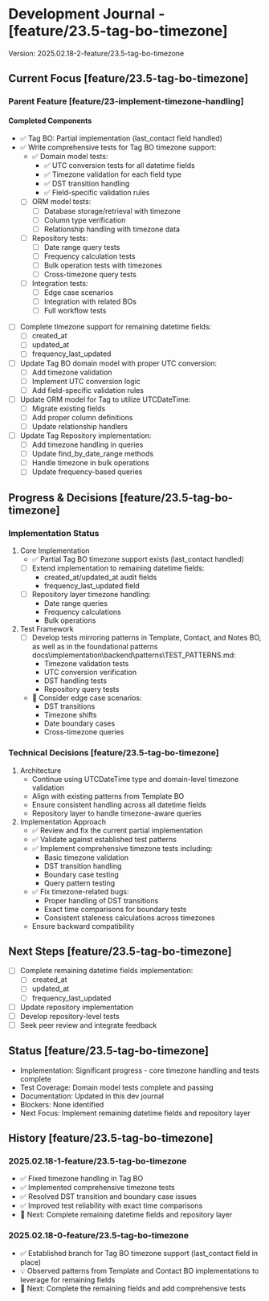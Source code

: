 # Development Journal - [feature/23.5-tag-bo-timezone]
Version: 2025.02.18-2-feature/23.5-tag-bo-timezone

## Current Focus [feature/23.5-tag-bo-timezone]
### Parent Feature [feature/23-implement-timezone-handling]
#### Completed Components
- ✅ Tag BO: Partial implementation (last_contact field handled)
- ✅ Write comprehensive tests for Tag BO timezone support:
  - ✅ Domain model tests:
    - ✅ UTC conversion tests for all datetime fields
    - ✅ Timezone validation for each field type
    - ✅ DST transition handling
    - ✅ Field-specific validation rules
  - [ ] ORM model tests:
    - [ ] Database storage/retrieval with timezone
    - [ ] Column type verification
    - [ ] Relationship handling with timezone data
  - [ ] Repository tests:
    - [ ] Date range query tests
    - [ ] Frequency calculation tests
    - [ ] Bulk operation tests with timezones
    - [ ] Cross-timezone query tests
  - [ ] Integration tests:
    - [ ] Edge case scenarios
    - [ ] Integration with related BOs
    - [ ] Full workflow tests
- [ ] Complete timezone support for remaining datetime fields:
  - [ ] created_at
  - [ ] updated_at
  - [ ] frequency_last_updated
- [ ] Update Tag BO domain model with proper UTC conversion:
  - [ ] Add timezone validation
  - [ ] Implement UTC conversion logic
  - [ ] Add field-specific validation rules
- [ ] Update ORM model for Tag to utilize UTCDateTime:
  - [ ] Migrate existing fields
  - [ ] Add proper column definitions
  - [ ] Update relationship handlers
- [ ] Update Tag Repository implementation:
  - [ ] Add timezone handling in queries
  - [ ] Update find_by_date_range methods
  - [ ] Handle timezone in bulk operations
  - [ ] Update frequency-based queries

## Progress & Decisions [feature/23.5-tag-bo-timezone]
### Implementation Status
1. Core Implementation
   - ✅ Partial Tag BO timezone support exists (last_contact handled)
   - [ ] Extend implementation to remaining datetime fields:
     * created_at/updated_at audit fields
     * frequency_last_updated field
   - [ ] Repository layer timezone handling:
     * Date range queries
     * Frequency calculations
     * Bulk operations
2. Test Framework
   - [ ] Develop tests mirroring patterns in Template, Contact, and Notes BO, as well as in the foundational patterns docs\implementation\backend\patterns\TEST_PATTERNS.md:
     * Timezone validation tests
     * UTC conversion verification
     * DST handling tests
     * Repository query tests
   - 🔄 Consider edge case scenarios:
     * DST transitions
     * Timezone shifts
     * Date boundary cases
     * Cross-timezone queries

### Technical Decisions [feature/23.5-tag-bo-timezone]
1. Architecture
   - Continue using UTCDateTime type and domain-level timezone validation
   - Align with existing patterns from Template BO
   - Ensure consistent handling across all datetime fields
   - Repository layer to handle timezone-aware queries
2. Implementation Approach
   - ✅ Review and fix the current partial implementation
   - ✅ Validate against established test patterns
   - ✅ Implement comprehensive timezone tests including:
     * Basic timezone validation
     * DST transition handling
     * Boundary case testing
     * Query pattern testing
   - ✅ Fix timezone-related bugs:
     * Proper handling of DST transitions
     * Exact time comparisons for boundary tests
     * Consistent staleness calculations across timezones
   - Ensure backward compatibility

## Next Steps [feature/23.5-tag-bo-timezone]
- [ ] Complete remaining datetime fields implementation:
  - [ ] created_at
  - [ ] updated_at
  - [ ] frequency_last_updated
- [ ] Update repository implementation
- [ ] Develop repository-level tests
- [ ] Seek peer review and integrate feedback

## Status [feature/23.5-tag-bo-timezone]
- Implementation: Significant progress - core timezone handling and tests complete
- Test Coverage: Domain model tests complete and passing
- Documentation: Updated in this dev journal
- Blockers: None identified
- Next Focus: Implement remaining datetime fields and repository layer

## History [feature/23.5-tag-bo-timezone]
### 2025.02.18-1-feature/23.5-tag-bo-timezone
- ✅ Fixed timezone handling in Tag BO
- ✅ Implemented comprehensive timezone tests
- ✅ Resolved DST transition and boundary case issues
- ✅ Improved test reliability with exact time comparisons
- 🔄 Next: Complete remaining datetime fields and repository layer

### 2025.02.18-0-feature/23.5-tag-bo-timezone
- ✅ Established branch for Tag BO timezone support (last_contact field in place)
- 💡 Observed patterns from Template and Contact BO implementations to leverage for remaining fields
- 🔄 Next: Complete the remaining fields and add comprehensive tests
